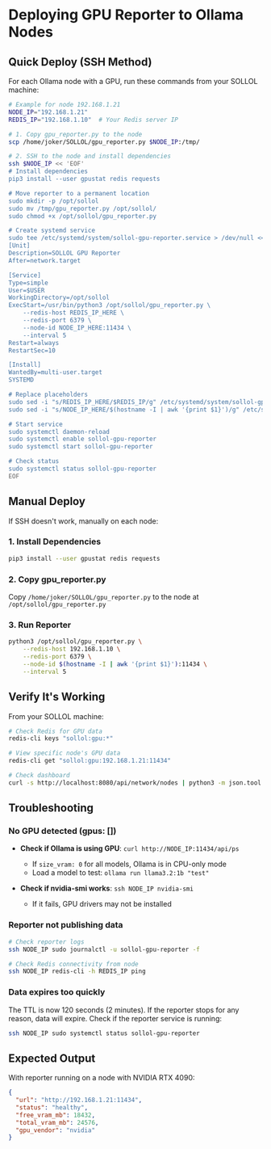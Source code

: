 # Deploying GPU Reporter to Ollama Nodes

## Quick Deploy (SSH Method)

For each Ollama node with a GPU, run these commands from your SOLLOL machine:

```bash
# Example for node 192.168.1.21
NODE_IP="192.168.1.21"
REDIS_IP="192.168.1.10"  # Your Redis server IP

# 1. Copy gpu_reporter.py to the node
scp /home/joker/SOLLOL/gpu_reporter.py $NODE_IP:/tmp/

# 2. SSH to the node and install dependencies
ssh $NODE_IP << 'EOF'
# Install dependencies
pip3 install --user gpustat redis requests

# Move reporter to a permanent location
sudo mkdir -p /opt/sollol
sudo mv /tmp/gpu_reporter.py /opt/sollol/
sudo chmod +x /opt/sollol/gpu_reporter.py

# Create systemd service
sudo tee /etc/systemd/system/sollol-gpu-reporter.service > /dev/null << 'SYSTEMD'
[Unit]
Description=SOLLOL GPU Reporter
After=network.target

[Service]
Type=simple
User=$USER
WorkingDirectory=/opt/sollol
ExecStart=/usr/bin/python3 /opt/sollol/gpu_reporter.py \
    --redis-host REDIS_IP_HERE \
    --redis-port 6379 \
    --node-id NODE_IP_HERE:11434 \
    --interval 5
Restart=always
RestartSec=10

[Install]
WantedBy=multi-user.target
SYSTEMD

# Replace placeholders
sudo sed -i "s/REDIS_IP_HERE/$REDIS_IP/g" /etc/systemd/system/sollol-gpu-reporter.service
sudo sed -i "s/NODE_IP_HERE/$(hostname -I | awk '{print $1}')/g" /etc/systemd/system/sollol-gpu-reporter.service

# Start service
sudo systemctl daemon-reload
sudo systemctl enable sollol-gpu-reporter
sudo systemctl start sollol-gpu-reporter

# Check status
sudo systemctl status sollol-gpu-reporter
EOF
```

## Manual Deploy

If SSH doesn't work, manually on each node:

### 1. Install Dependencies
```bash
pip3 install --user gpustat redis requests
```

### 2. Copy gpu_reporter.py
Copy `/home/joker/SOLLOL/gpu_reporter.py` to the node at `/opt/sollol/gpu_reporter.py`

### 3. Run Reporter
```bash
python3 /opt/sollol/gpu_reporter.py \
    --redis-host 192.168.1.10 \
    --redis-port 6379 \
    --node-id $(hostname -I | awk '{print $1}'):11434 \
    --interval 5
```

## Verify It's Working

From your SOLLOL machine:

```bash
# Check Redis for GPU data
redis-cli keys "sollol:gpu:*"

# View specific node's GPU data
redis-cli get "sollol:gpu:192.168.1.21:11434"

# Check dashboard
curl -s http://localhost:8080/api/network/nodes | python3 -m json.tool
```

## Troubleshooting

### No GPU detected (gpus: [])
- **Check if Ollama is using GPU**: `curl http://NODE_IP:11434/api/ps`
  - If `size_vram: 0` for all models, Ollama is in CPU-only mode
  - Load a model to test: `ollama run llama3.2:1b "test"`

- **Check if nvidia-smi works**: `ssh NODE_IP nvidia-smi`
  - If it fails, GPU drivers may not be installed

### Reporter not publishing data
```bash
# Check reporter logs
ssh NODE_IP sudo journalctl -u sollol-gpu-reporter -f

# Check Redis connectivity from node
ssh NODE_IP redis-cli -h REDIS_IP ping
```

### Data expires too quickly
The TTL is now 120 seconds (2 minutes). If the reporter stops for any reason, data will expire. Check if the reporter service is running:

```bash
ssh NODE_IP sudo systemctl status sollol-gpu-reporter
```

## Expected Output

With reporter running on a node with NVIDIA RTX 4090:

```json
{
  "url": "http://192.168.1.21:11434",
  "status": "healthy",
  "free_vram_mb": 18432,
  "total_vram_mb": 24576,
  "gpu_vendor": "nvidia"
}
```
